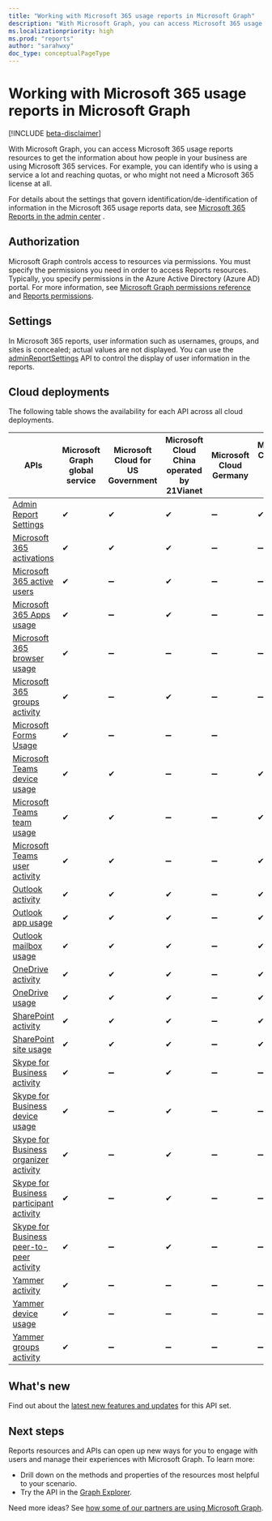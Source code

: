 ```yaml
---
title: "Working with Microsoft 365 usage reports in Microsoft Graph"
description: "With Microsoft Graph, you can access Microsoft 365 usage reports resources to get the information about how people in your business are using Microsoft 365 services. For example, you can identify who is using a service a lot and reaching quotas, or who may not need a Microsoft 365 license at all."
ms.localizationpriority: high
ms.prod: "reports"
author: "sarahwxy"
doc_type: conceptualPageType
---
```


# Working with Microsoft 365 usage reports in Microsoft Graph

[!INCLUDE [beta-disclaimer](../../includes/beta-disclaimer.md)]

With Microsoft Graph, you can access Microsoft 365 usage reports resources to get the information about how people in your business are using Microsoft 365 services. For example, you can identify who is using a service a lot and reaching quotas, or who might not need a Microsoft 365 license at all. 

For details about the settings that govern identification/de-identification of information in the Microsoft 365 usage reports data, see [Microsoft 365 Reports in the admin center](/microsoft-365/admin/activity-reports/activity-reports) .

## Authorization

Microsoft Graph controls access to resources via permissions. You must specify the permissions you need in order to access Reports resources. Typically, you specify permissions in the Azure Active Directory (Azure AD) portal. For more information, see [Microsoft Graph permissions reference](/graph/permissions-reference) and [Reports permissions](/graph/permissions-reference#reports-permissions).

## Settings

In Microsoft 365 reports, user information such as usernames, groups, and sites is concealed; actual values are not displayed. You can use the [adminReportSettings](/graph/api/resources/adminreportsettings?view=graph-rest-beta&preserve-view=true) API to control the display of user information in the reports.

## Cloud deployments

The following table shows the availability for each API across all cloud deployments.

| APIs                                                         | Microsoft Graph global service | **Microsoft Cloud for US Government** | **Microsoft Cloud China operated by 21Vianet** | **Microsoft Cloud Germany** | **Microsoft Cloud for USNat and USSec** |
| ------------------------------------------------------------ | ------------------------------ | ------------------------------------- | ---------------------------------------------- | --------------------------- | --------------------------- |
| [Admin Report Settings](/graph/api/resources/adminreportsettings?view=graph-rest-beta&preserve-view=true) | ✔                              | ✔                                     | ✔                                              | ➖                           |  ✔                              |
| [Microsoft 365 activations](/graph/api/resources/office-365-activations-reports?view=graph-rest-beta&preserve-view=true) | ✔ | ✔ | ✔ | ➖ | ➖ |
| [Microsoft 365 active users](/graph/api/resources/office-365-active-users-reports?view=graph-rest-beta&preserve-view=true) | ✔                              | ➖                                     | ✔                                              | ➖                           |  ➖                              |
| [Microsoft 365 Apps usage](/graph/api/resources/microsoft-365-apps-usage-report?view=graph-rest-beta&preserve-view=true) | ✔                              | ➖                                     | ✔                                              | ➖                           |  ➖                              |
| [Microsoft 365 browser usage](/graph/api/resources/microsoft-365-browser-usage-report?view=graph-rest-beta&preserve-view=true) | ✔                              | ➖                                     | ➖                                              | ➖                           |  ➖                              |
| [Microsoft 365 groups activity](/graph/api/resources/office-365-groups-activity-reports?view=graph-rest-beta&preserve-view=true) | ✔                              | ➖                                     | ✔                                              | ➖                           |  ➖                              |
| [Microsoft Forms Usage](/graph/api/resources/microsoft-forms-usage-reports?view=graph-rest-beta&preserve-view=true) | ✔                              | ➖                                     | ➖                                              | ➖                           |
| [Microsoft Teams device usage](/graph/api/resources/microsoft-teams-device-usage-reports?view=graph-rest-beta&preserve-view=true) | ✔                              | ✔                                     | ➖                                              | ➖                           |  ✔                              |
| [Microsoft Teams team usage](/graph/api/resources/microsoft-teams-team-usage-reports?view=graph-rest-beta&preserve-view=true) | ✔                              | ✔                                     | ➖                                              | ➖                           |  ✔                              |
| [Microsoft Teams user activity](/graph/api/resources/microsoft-teams-user-activity-reports?view=graph-rest-beta&preserve-view=true) | ✔                              | ✔                                     | ➖                                              | ➖                           |  ✔                              |
| [Outlook activity](/graph/api/resources/email-activity-reports?view=graph-rest-beta&preserve-view=true) | ✔                              | ✔                                     | ✔                                              | ➖                           |  ✔                              |
| [Outlook app usage](/graph/api/resources/email-app-usage-reports?view=graph-rest-beta&preserve-view=true) | ✔                              | ✔                                     | ✔                                              | ➖                           |  ✔                              |
| [Outlook mailbox usage](/graph/api/resources/mailbox-usage-reports?view=graph-rest-beta&preserve-view=true) | ✔                              | ✔                                     | ✔                                              | ➖                           |  ✔                              |
| [OneDrive activity](/graph/api/resources/onedrive-activity-reports?view=graph-rest-beta&preserve-view=true) | ✔                              | ✔                                     | ✔                                              | ➖                           |  ✔                              |
| [OneDrive usage](/graph/api/resources/onedrive-usage-reports?view=graph-rest-beta&preserve-view=true) | ✔                              | ✔                                     | ✔                                              | ➖                           |  ✔                              |
| [SharePoint activity](/graph/api/resources/sharepoint-activity-reports?view=graph-rest-beta&preserve-view=true) | ✔                              | ✔                                     | ✔                                              | ➖                           |  ✔                              |
| [SharePoint site usage](/graph/api/resources/sharepoint-site-usage-reports?view=graph-rest-beta&preserve-view=true) | ✔                              | ✔                                     | ✔                                              | ➖                           |  ✔                              |
| [Skype for Business activity](/graph/api/resources/skype-for-business-activity-reports?view=graph-rest-beta&preserve-view=true) | ✔                              | ➖                                     | ✔                                              | ➖                           |  ➖                              |
| [Skype for Business device usage](/graph/api/resources/skype-for-business-device-usage-reports?view=graph-rest-beta&preserve-view=true) | ✔                              | ➖                                     | ✔                                              | ➖                           |  ➖                              |
| [Skype for Business organizer activity](/graph/api/resources/skype-for-business-organizer-activity-reports?view=graph-rest-beta&preserve-view=true) | ✔                              | ➖                                     | ✔                                              | ➖                           |  ➖                              |
| [Skype for Business participant activity](/graph/api/resources/skype-for-business-participant-activity-reports?view=graph-rest-beta&preserve-view=true) | ✔                              | ➖                                     | ✔                                              | ➖                           |  ➖                             |
| [Skype for Business peer-to-peer activity](/graph/api/resources/skype-for-business-peer-to-peer-activity?view=graph-rest-beta&preserve-view=true) | ✔                              | ➖                                     | ✔                                              | ➖                           |  ➖                              |
| [Yammer activity](/graph/api/resources/yammer-activity-reports?view=graph-rest-beta&preserve-view=true) | ✔                              | ➖                                     | ➖                                              | ➖                           |  ➖                              |
| [Yammer device usage](/graph/api/resources/yammer-device-usage-reports?view=graph-rest-beta&preserve-view=true) | ✔                              | ➖                                     | ➖                                              | ➖                           |  ➖                              |
| [Yammer groups activity](/graph/api/resources/yammer-groups-activity-reports?view=graph-rest-beta&preserve-view=true) | ✔                              | ➖                                     | ➖                                              | ➖                           |  ➖                              |

## What's new
Find out about the [latest new features and updates](/graph/whats-new-overview) for this API set.

## Next steps

Reports resources and APIs can open up new ways for you to engage with users and manage their experiences with Microsoft Graph. To learn more:

- Drill down on the methods and properties of the resources most helpful to your scenario.
- Try the API in the [Graph Explorer](https://developer.microsoft.com/graph/graph-explorer).

Need more ideas? See [how some of our partners are using Microsoft Graph](https://developer.microsoft.com/graph/partners).



